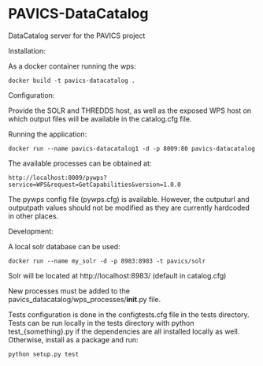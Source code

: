 # PAVICS-DataCatalog
DataCatalog server for the PAVICS project

Installation:

As a docker container running the wps:

    docker build -t pavics-datacatalog .

Configuration:

Provide the SOLR and THREDDS host, as well as the exposed WPS host on which
output files will be available in the catalog.cfg file.

Running the application:

    docker run --name pavics-datacatalog1 -d -p 8009:80 pavics-datacatalog

The available processes can be obtained at:

    http://localhost:8009/pywps?service=WPS&request=GetCapabilities&version=1.0.0

The pywps config file (pywps.cfg) is available. However, the outputurl
and outputpath values should not be modified as they are currently
hardcoded in other places.

Development:

A local solr database can be used:

    docker run --name my_solr -d -p 8983:8983 -t pavics/solr

Solr will be located at http://localhost:8983/ (default in catalog.cfg)

New processes must be added to the pavics_datacatalog/wps_processes/__init__.py
file.

Tests configuration is done in the configtests.cfg file in the tests directory.
Tests can be run locally in the tests directory with python test_{something}.py
if the dependencies are all installed locally as well. Otherwise, install
as a package and run:

    python setup.py test
